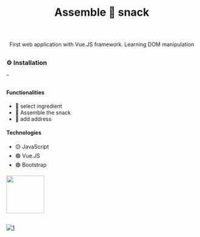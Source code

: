 # <p align='center'>Assemble 🍔 snack</p>
<br>
<p align='center'> First web application with Vue.JS framework. Learning DOM manipulation <br></p>

##
### ⚙️ Installation
```bash
~
```
##
#### Functionalities
- 🍔 select ingredient <br>
- 🍳 Assemble the snack <br>
- 📌 add address <br>
 #### Technologies
- 🟡 JavaScript <br>
- 🟢 Vue.JS <br>
- 🟣 Bootstrap


<div>
  <img height="100em" src="https://github-readme-stats.vercel.app/api/pin/?username=fabioVitorio&repo=montando_lanche"/>
  <a href="https://github.com/fabioVitorio">
</div> 
  
##
![1](https://user-images.githubusercontent.com/109548564/203211490-6accf708-3565-4951-975c-cf11ccf2f5ba.PNG)
